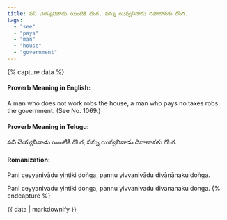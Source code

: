 ```yaml
---
title: పని చెయ్యనివాడు యింటికి దొంగ, పన్ను యివ్వనివాడు దివాణానకు దొంగ.
tags:
  - "see"
  - "pays"
  - "man"
  - "house"
  - "government"
---
```


{% capture data %}
#### Proverb Meaning in English:
A man who does not work robs the house, a man who pays no taxes robs the government.
(See No. 1069.)

#### Proverb Meaning in Telugu:
పని చెయ్యనివాడు యింటికి దొంగ, పన్ను యివ్వనివాడు దివాణానకు దొంగ.

#### Romanization:
Pani ceyyanivāḍu yiṇṭiki doṅga, pannu yivvanivāḍu divāṇānaku doṅga.

Pani ceyyanivadu yintiki donga, pannu yivvanivadu divananaku donga.
{% endcapture %}

{{ data | markdownify }}

